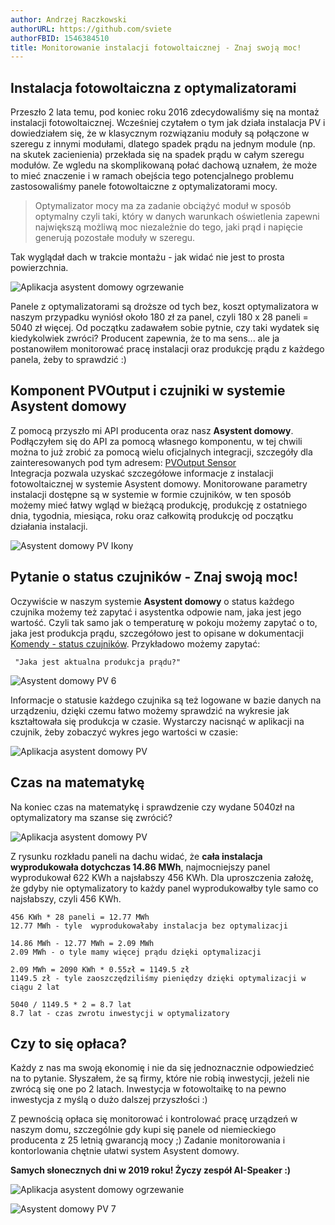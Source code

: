 ```yaml
---
author: Andrzej Raczkowski
authorURL: https://github.com/sviete
authorFBID: 1546384510
title: Monitorowanie instalacji fotowoltaicznej - Znaj swoją moc!
---
```


## Instalacja fotowoltaiczna z optymalizatorami


Przeszło 2 lata temu, pod koniec roku 2016 zdecydowaliśmy się na montaż instalacji fotowoltaicznej. Wcześniej czytałem o tym jak działa instalacja PV i dowiedziałem się, że w klasycznym rozwiązaniu moduły są połączone w szeregu z innymi modułami, dlatego spadek prądu na jednym module (np. na skutek zacienienia) przekłada się na spadek prądu w całym szeregu modułów. Ze wgledu na skomplikowaną połać dachową uznałem, że może to mieć znaczenie i w ramach obejścia tego potencjalnego problemu zastosowaliśmy panele fotowoltaiczne z optymalizatorami mocy.

> Optymalizator mocy ma za zadanie obciążyć moduł w sposób optymalny czyli taki, który w danych warunkach oświetlenia zapewni największą możliwą moc niezależnie do tego, jaki prąd i napięcie generują pozostałe moduły w szeregu.

Tak wyglądał dach w trakcie montażu - jak widać nie jest to prosta powierzchnia.


![Aplikacja asystent domowy ogrzewanie](/AIS-docs/img/en/blog/201901/pv2.jpg)

Panele z optymalizatorami są droższe od tych bez, koszt optymalizatora w naszym przypadku wyniósł około 180 zł za panel, czyli 180 x 28 paneli = 5040 zł więcej. Od początku zadawałem sobie pytnie, czy taki wydatek się kiedykolwiek zwróci? Producent zapewnia, że to ma sens... ale ja postanowiłem monitorować pracę instalacji oraz produkcję prądu z każdego panela, żeby to sprawdzić :)

## Komponent PVOutput i czujniki w systemie Asystent domowy

Z pomocą przyszło mi API producenta oraz nasz **Asystent domowy**. Podłączyłem się do API za pomocą własnego komponentu, w tej chwili można to już zrobić za pomocą wielu oficjalnych integracji, szczegóły dla zainteresowanych pod tym adresem: <a href="https://www.home-assistant.io/components/sensor.pvoutput/" target="_blank">PVOutput Sensor</a>  
Integracja pozwala uzyskać szczegółowe informacje z instalacji fotowoltaicznej w systemie Asystent domowy. Monitorowane parametry instalacji dostępne są w systemie w formie czujników, w ten sposób możemy mieć łatwy wgląd w bieżącą produkcję, produkcję z ostatniego dnia, tygodnia, miesiąca, roku oraz całkowitą produkcję od początku działania instalacji.


![Asystent domowy PV Ikony](/AIS-docs/img/en/blog/201901/pv_icons.png)


## Pytanie o status czujników - Znaj swoją moc!

Oczywiście w naszym systemie **Asystent domowy** o status każdego czujnika możemy też zapytać i asystentka odpowie nam, jaka jest jego wartość. Czyli tak samo jak o temperaturę w pokoju możemy zapytać o to, jaka jest produkcja prądu, szczegółowo jest to opisane w dokumentacji [Komendy - status czujników](/AIS-docs/docs/en/ais_app_assistent_commands.html#status-czujnikow). Przykładowo możemy zapytać:


```text
 "Jaka jest aktualna produkcja prądu?"
 ```

 ![Asystent domowy PV 6](/AIS-docs/img/en/blog/201901/pv6.png)


Informacje o statusie każdego czujnika są też logowane w bazie danych na urządzeniu, dzięki czemu łatwo możemy sprawdzić na wykresie jak kształtowała się produkcja w czasie. Wystarczy nacisnąć w aplikacji na czujnik, żeby zobaczyć wykres jego wartości w czasie:

![Aplikacja asystent domowy PV](/AIS-docs/img/en/blog/201901/pv8.png)



## Czas na matematykę
Na koniec czas na matematykę i sprawdzenie czy wydane 5040zł na optymalizatory ma szanse się zwrócić?


![Aplikacja asystent domowy PV](/AIS-docs/img/en/blog/201901/pv4.png)

Z rysunku rozkładu paneli na dachu widać, że **cała instalacja wyprodukowała dotychczas 14.86 MWh**, najmocniejszy panel wyprodukował 622 KWh a najsłabszy 456 KWh.
Dla uproszczenia założę, że gdyby nie optymalizatory to każdy panel wyprodukowałby tyle samo co najsłabszy, czyli 456 KWh.

```text
456 KWh * 28 paneli = 12.77 MWh
12.77 MWh - tyle  wyprodukowałaby instalacja bez optymalizacji

14.86 MWh - 12.77 MWh = 2.09 MWh
2.09 MWh - o tyle mamy więcej prądu dzięki optymalizacji

2.09 MWh = 2090 KWh * 0.55zł = 1149.5 zł
1149.5 zł - tyle zaoszczędziliśmy pieniędzy dzięki optymalizacji w ciągu 2 lat

5040 / 1149.5 * 2 = 8.7 lat
8.7 lat - czas zwrotu inwestycji w optymalizatory
 ```

 ## Czy to się opłaca?
Każdy z nas ma swoją ekonomię i nie da się jednoznacznie odpowiedzieć na to pytanie. Słyszałem, że są firmy, które nie robią inwestycji, jeżeli nie zwrócą się one po 2 latach. Inwestycja w fotowoltaikę to na pewno inwestycja z myślą o dużo dalszej przyszłości :)

Z pewnością opłaca się monitorować i kontrolować pracę urządzeń w naszym domu, szczególnie gdy kupi się panele od niemieckiego producenta z 25 letnią gwarancją mocy ;)
Zadanie monitorowania i kontorlowania chętnie ułatwi system Asystent domowy.

**Samych słonecznych dni w 2019 roku! Życzy zespół AI-Speaker :)**





![Aplikacja asystent domowy ogrzewanie](/AIS-docs/img/en/blog/201901/pv1.jpg)

![Asystent domowy PV 7](/AIS-docs/img/en/blog/201901/pv7.png)
